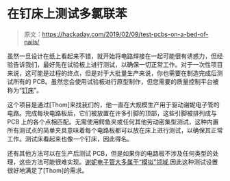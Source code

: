 # 在钉床上测试多氯联苯

> 原文：<https://hackaday.com/2019/02/09/test-pcbs-on-a-bed-of-nails/>

虽然一旦设计在纸上看起来不错，就开始将电路焊接在一起可能很有诱惑力，但经验告诉我们，最好先在试验板上进行测试，以确保一切正常工作。对于一次性项目来说，这可能是过程的终点，但是对于大批量生产来说，你也需要在制造完成后测试所有的 PCB。虽然您会使用试验板进行原型制作，但您需要的质量控制平台被称为“[钉床](https://doayee.co.uk/nixie-tube-driver-test-jig/)”。

这个项目是通过[Thom]来找我们的，他一直在大规模生产用于驱动谢妮电子管的电路。完成每块电路板后，它们被放置在许多引脚的顶部，这些引脚被排列成与 PCB 上的各个点相匹配。无需使用鳄鱼夹或任何其他劳动密集型测试，这种内置所有测试点的简单夹具意味着每个电路板都可以放在床上进行测试，以确保其正常工作。测试床看起来也像一个钉床，因此得名。

还有其他方法可以在生产后测试 PCB，但是如果你的电路板不涉及任何类型的处理，这些方法可能很难实现。[谢妮电子管大多属于“模拟”领域](https://hackaday.com/2018/08/22/better-ways-to-drive-nixie-tubes/),因此这种测试设置很好地满足了[Thom]的需求。
